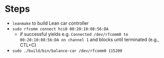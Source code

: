 # Steps
+ `leanmake` to build Lean car controller
+ `sudo rfcomm connect hci0 00:20:10:08:56:DA`
  - if successful yields e.g. `Connected /dev/rfcomm0 to 00:20:10:08:56:DA on channel 1`
    and blocks until terminated (e.g., CTL+C)
+ `sudo ./build/bin/balance-car /dev/rfcomm0 115200`


